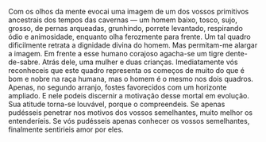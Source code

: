 ﻿Com os olhos da mente evocai uma imagem  de um dos vossos primitivos ancestrais dos tempos das cavernas — um homem baixo, tosco, sujo, grosso, de pernas arqueadas, grunhindo, porrete levantado, respirando ódio e animosidade, enquanto olha ferozmente para frente. Um tal quadro dificilmente retrata a dignidade divina do homem. Mas permitam-me alargar a imagem. Em frente a esse humano corajoso agacha-se um tigre dente-de-sabre. Atrás dele, uma mulher e duas crianças. Imediatamente vós reconheceis que este quadro representa os começos de muito do que é bom e nobre na raça humana, mas o homem é o mesmo nos dois quadros. Apenas, no segundo arranjo, fostes favorecidos com um horizonte ampliado. E nele podeis discernir a motivação desse mortal em evolução. Sua atitude torna-se louvável, porque o compreendeis. Se apenas pudésseis penetrar nos motivos dos vossos semelhantes, muito melhor os entenderíeis. Se vós pudésseis apenas conhecer os vossos semelhantes, finalmente sentirieis amor por eles.
